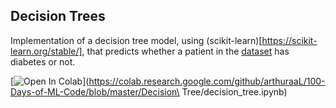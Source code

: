 ## Decision Trees

Implementation of a decision tree model, using (scikit-learn)[https://scikit-learn.org/stable/], that predicts whether a patient in the [dataset](https://www.kaggle.com/uciml/pima-indians-diabetes-database) has diabetes or not.

[![Open In Colab](https://colab.research.google.com/assets/colab-badge.svg)](https://colab.research.google.com/github/arthuraaL/100-Days-of-ML-Code/blob/master/Decision\ Tree/decision_tree.ipynb)
